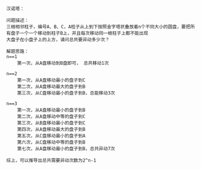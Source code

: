     汉诺塔：
    
    问题描述：
    三根相邻柱子，编号A、B、C，A柱子从上到下按照金字塔状叠放着n个不同大小的圆盘，要把所有盘子一个一个移动到柱子B上，并且每次移动同一根柱子上都不能出现
    大盘子在小盘子上的上方，请问总共要异动多少次？
    
    解题思路：
    n==1
        第一次，从A盘移动到B盘即可， 总共移动1次
        
    n==2
        第一次，从A盘移动最小的盘子到C
        第二次，从A盘移动最大的盘子到B
        第三次，从C盘移动最小的盘子到B，总能移动3次
    
    n==3
        第一次，从A盘移动最小的盘子到B
        第二次，从A盘移动中等的盘子到C
        第三次，从B盘移动最小的盘子到C
        第四次，从A盘移动最大的盘子到B
        第五次，从C盘移动最小的盘子到A
        第六次，从C盘移动中等的盘子到B
        第七次，从A盘移动最小的盘子到B，总共异动7次
        
    综上，可以推导出总共需要异动次数为2^n-1
        
    
    